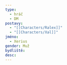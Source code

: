```yaml
---
type:
  - hráč
  - DM
postavy:
  - "[[Characters/Ralex]]"
  - "[[Characters/Xal]]"
jméno:
  - Xerius
gender: Muž
bydliště: 
desc:
---
```

